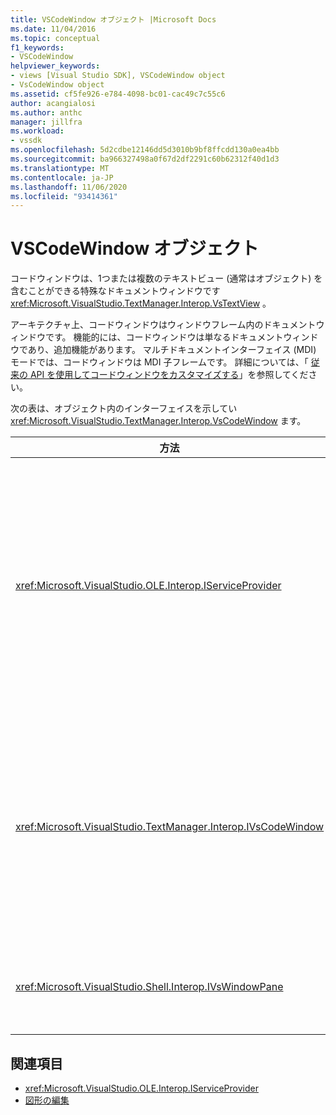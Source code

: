 ```yaml
---
title: VSCodeWindow オブジェクト |Microsoft Docs
ms.date: 11/04/2016
ms.topic: conceptual
f1_keywords:
- VSCodeWindow
helpviewer_keywords:
- views [Visual Studio SDK], VSCodeWindow object
- VsCodeWindow object
ms.assetid: cf5fe926-e784-4098-bc01-cac49c7c55c6
author: acangialosi
ms.author: anthc
manager: jillfra
ms.workload:
- vssdk
ms.openlocfilehash: 5d2cdbe12146dd5d3010b9bf8ffcdd130a0ea4bb
ms.sourcegitcommit: ba966327498a0f67d2df2291c60b62312f40d1d3
ms.translationtype: MT
ms.contentlocale: ja-JP
ms.lasthandoff: 11/06/2020
ms.locfileid: "93414361"
---
```

# <a name="vscodewindow-object"></a>VSCodeWindow オブジェクト
コードウィンドウは、1つまたは複数のテキストビュー (通常はオブジェクト) を含むことができる特殊なドキュメントウィンドウです <xref:Microsoft.VisualStudio.TextManager.Interop.VsTextView> 。

 アーキテクチャ上、コードウィンドウはウィンドウフレーム内のドキュメントウィンドウです。 機能的には、コードウィンドウは単なるドキュメントウィンドウであり、追加機能があります。 マルチドキュメントインターフェイス (MDI) モードでは、コードウィンドウは MDI 子フレームです。 詳細については、「 [従来の API を使用してコードウィンドウをカスタマイズする](/previous-versions/visualstudio/visual-studio-2015/extensibility/customizing-code-windows-by-using-the-legacy-api?preserve-view=true&view=vs-2015)」を参照してください。

 次の表は、オブジェクト内のインターフェイスを示してい <xref:Microsoft.VisualStudio.TextManager.Interop.VsCodeWindow> ます。

|方法|説明|
|------------|-----------------|
|<xref:Microsoft.VisualStudio.OLE.Interop.IServiceProvider>|グローバル一意識別子 (GUID) によって識別されるサービスを検索するための汎用アクセス機構を提供します。|
|<xref:Microsoft.VisualStudio.TextManager.Interop.IVsCodeWindow>|1つ以上のコードビューを含むマルチドキュメントインターフェイス (MDI) 子を表します。|
|<xref:Microsoft.VisualStudio.Shell.Interop.IVsWindowPane>|ウィンドウフレームを塗りつぶします。|

## <a name="see-also"></a>関連項目
- <xref:Microsoft.VisualStudio.OLE.Interop.IServiceProvider>
- [図形の編集](https://www.microsoft.com/download/details.aspx?id=55984)